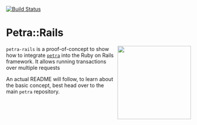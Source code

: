 [![Build Status](https://travis-ci.org/Stex/petra-rails.svg?branch=master)](https://travis-ci.org/Stex/petra-rails)

# Petra::Rails
<img src="https://drive.google.com/uc?id=1BKauBWbE66keL1gBBDfgSaRE0lL5x586&export=download" width="200" align="right" />

`petra-rails` is a proof-of-concept to show how to integrate [`petra`](https://github.com/stex/petra) into the Ruby on Rails framework. It allows running transactions over multiple requests

An actual README will follow, to learn about the basic concept, best head over to the main `petra` repository.
